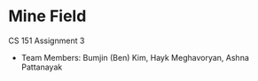# Mine Field

CS 151 Assignment 3

* Team Members: Bumjin (Ben) Kim, Hayk Meghavoryan, Ashna Pattanayak
